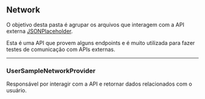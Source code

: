 
## Network

O objetivo desta pasta é agrupar os arquivos que interagem com a API externa [JSONPlaceholder](https://jsonplaceholder.typicode.com/). 

Esta é uma API que provem alguns endpoints e é muito utilizada para fazer testes de comunicação com APIs externas.

---

### UserSampleNetworkProvider

Responsável por interagir com a API e retornar dados relacionados com o usuário.

